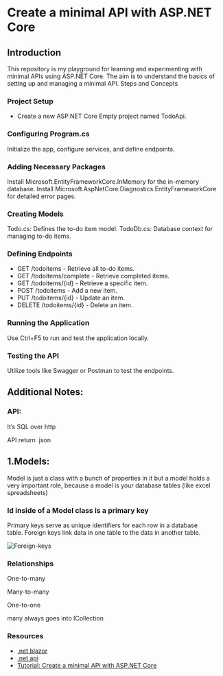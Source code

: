 # Create a minimal API with ASP.NET Core

## Introduction
This repository is my playground for learning and experimenting with minimal APIs using ASP.NET Core. The aim is to understand the basics of setting up and managing a minimal API.
Steps and Concepts

### Project Setup

- Create a new ASP.NET Core Empty project named TodoApi.
### Configuring Program.cs

Initialize the app, configure services, and define endpoints.
### Adding Necessary Packages

Install Microsoft.EntityFrameworkCore.InMemory for the in-memory database.
Install Microsoft.AspNetCore.Diagnostics.EntityFrameworkCore for detailed error pages.
### Creating Models

Todo.cs: Defines the to-do item model.
TodoDb.cs: Database context for managing to-do items.
### Defining Endpoints

- GET /todoitems - Retrieve all to-do items.
- GET /todoitems/complete - Retrieve completed items.
- GET /todoitems/{id} - Retrieve a specific item.
- POST /todoitems - Add a new item.
- PUT /todoitems/{id} - Update an item.
- DELETE /todoitems/{id} - Delete an item.
### Running the Application

Use Ctrl+F5 to run and test the application locally.
### Testing the API

Utilize tools like Swagger or Postman to test the endpoints.

## Additional Notes:
### API:

It’s SQL over http

API return .json

## 1.Models:

Model is just a class with a bunch of properties in it
but a model holds a very important role, because a model is your database tables (like excel spreadsheets)

### Id inside of a Model class is a primary key

Primary keys serve as unique identifiers for each row in a database table. Foreign keys link data in one table to the data in another table.

![Foreign-keys](https://github.com/yixin1230/Webapi/assets/100164159/9cbb658a-748e-4374-805d-8410cfc4699a)


### Relationships

One-to-many

Many-to-many

One-to-one

many always goes into ICollection


### Resources
* [.net blazor](https://www.youtube.com/watch?v=walv3nLTJ5g)
* [.net api](https://www.youtube.com/watch?v=BnlFovYeQtI&list=PL82C6-O4XrHdiS10BLh23x71ve9mQCln0&index=2)
* [Tutorial: Create a minimal API with ASP.NET Core](https://learn.microsoft.com/en-us/aspnet/core/tutorials/min-web-api?view=aspnetcore-8.0&tabs=visual-studio)
